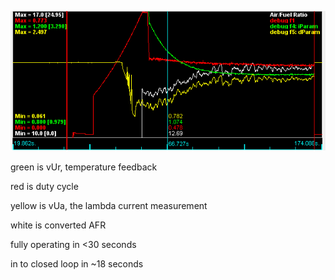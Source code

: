 
![img](cj125_heating_4_9.png)

green is vUr, temperature feedback

red is duty cycle

yellow is vUa, the lambda current measurement

white is converted AFR

fully operating in <30 seconds

in to closed loop in ~18 seconds